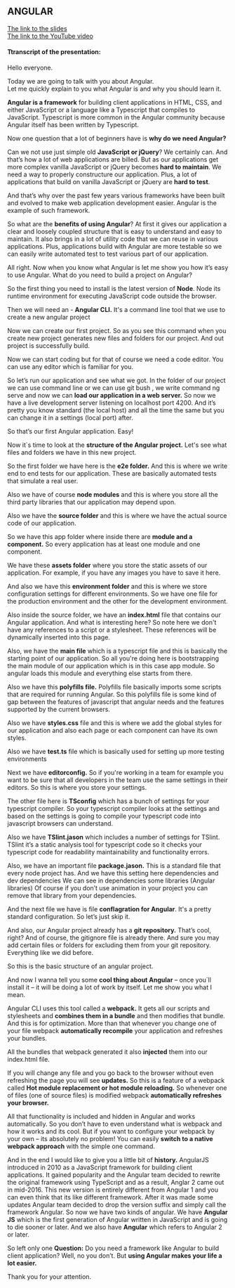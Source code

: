 ## ANGULAR  

[The link to the slides](http://cathzetjo.github.io/Angular-presentation)  
[The link to the YouTube video](https://youtu.be/PB67Y6ZVFJ8)  

#### Ttranscript of the presentation:

Hello everyone.  

Today we are going to talk with you about Angular.  
Let me quickly explain to you what Angular is and why you should learn it.  

**Angular is a framework** for building client applications in HTML, CSS, and either JavaScript or a language like a Typescript that compiles to JavaScript.
Typescript is more common in the Angular community because Angular itself has been written by Typescript.

Now one question that a lot of beginners have is **why do we need Angular?**

Can we not use just simple old **JavaScript or jQuery**? We certainly can. And that’s how a lot of web applications are billed.
But as our applications get more complex vanilla JavaScript or jQuery becomes **hard to maintain**. 
We need a way to properly constructure our application.
Plus, a lot of applications that build on vanilla JavaScript or jQuery are **hard to test**.

And that’s why over the past few years various frameworks have been built and evolved to make web application development easier.
Angular is the example of such framework. 

So what are the **benefits of using Angular**?
At first it gives our application a clear and loosely coupled structure that is easy to understand and easy to maintain.
It also brings in a lot of utility code that we can reuse in various applications. 
Plus, applications build with Angular are more testable so we can easily write automated test to test various part of our application.

All right. Now when you know what Angular is let me show you how it’s easy to use Angular.
What do you need to build a project on Angular?

So the first thing you need to install is the latest version of **Node**.
Node its runtime environment for executing JavaScript code outside the browser.

Then we will need an - **Angular CLI.**
It's a command line tool that we use to create a new angular project

Now we can create our first project.
So as you see this command when you create new project generates new files and folders for our project. 
And out project is successfully build.

Now we can start coding but for that of course we need a code editor.
You can use any editor which is familiar for you.

So let’s run our application and see what we got.
In the folder of our project we can use command line or we can use git bush , we write command ng serve and now we can **load our application in a web server.**
So now we have a live development server listening on localhost port 4200.
And it’s pretty you know standard (the local host) and all the time the same  but you can change it in a settings (local port) after.

So that’s our first Angular application. Easy!

Now it`s time to look at the **structure of the Angular project.**
Let's see what files and folders we have in this new project.

So the first folder we have here is the **e2e folder.** And this is where we write end to end tests for our application.
These are basically automated tests that simulate a real user.

Also we have of course **node modules** and this is where you store all the third party libraries that our application may depend upon. 

Also we have the **source folder** and this is where we have the actual source code of our application.

So we have this app folder where inside there are **module and a component.**
So every application has at least one module and one component.

We have these **assets folder** where you store the static assets of our application. 
For example, if you have any images you have to save it here.

And also we have this **environment folder** and this is where we store configuration settings for different environments. So we have one file for the production environment and the other for the development environment.

Also inside the source folder, we have an **index.html** file that contains our Angular application.
And what is interesting here?
So note here we don't have any references to a script or a stylesheet.
These references will be dynamically inserted into this page.

Also, we have the **main file** which is a typescript file and this is basically the starting point of our application.
So all you're doing here is bootstrapping the main module of our application which is in this case app module.
So angular loads this module and everything else starts from there.

Also we have this **polyfills file.** Polyfills file basically imports some scripts that are required for running Angular.
So this polyfills file is some kind of gap between the features of javascript that angular needs and the features supported by the current browsers.

Also we have **styles.css** file and this is where we add the global styles for our application and also each page or each component can have its own styles.

Also we have **test.ts** file which is basically used for setting up more testing environments    

Next we have **editorconfig.** So if you're working in a team for example you want to be sure that all developers in the team use the same settings in their editors. So this is where you store your settings.

The other file here is **TSconfig** which has a bunch of settings for your typescript compiler. So your typescript compiler looks at the settings and based on the settings is going to compile your typescript code into javascript browsers can understand.

Also we have **TSlint.jason** which includes a number of settings for TSlint.
TSlint it’s a static analysis tool for typescript code so it checks your typescript code for readability maintainability and functionality errors.

Also, we have an important file **package.jason.**
This is a standard file that every node project has.
And we have this setting here dependencies and dev dependencies 
We can see in dependencies some libraries (Angular libraries)
Of course if you don’t use animation in your project you can remove that library from your dependencies.

And the next file we have is file **conflagration for Angular**. It's a pretty standard configuration. So let’s just skip it.

And also, our Angular project already has a **git repository.** That’s cool, right?
And of course, the gitignore file is already there. And sure you may add certain files or folders for excluding them from your git repository. Everything like we did before.

So this is the basic structure of an angular project.

And now I wanna tell you some  **cool thing about Angular** – once you`ll install  it – it will be doing a lot of work by itself.
Let me show you what I mean.

Angular CLI uses this tool called a **webpack.**
It gets all our scripts and stylesheets and **combines them in a bundle** and then modifies that bundle. And this is for optimization.
More than that whenever you change one of your file webpack **automatically recompile** your application and refreshes your bundles.

All the bundles that webpack generated it also **injected** them into our index.html file.

If you will change any file and you go back to the browser without even refreshing the page you  will see **updates.**
So this is a feature of a webpack called **Hot module replacement or hot module reloading.** 
So whenever one of files (one of source files) is modified webpack **automatically refreshes your browser.**

All that functionality is included and hidden in Angular and works automatically. So you don’t have to even understand what is webpack and how it works and its cool. But if you want to configure your webpack by your own – its absolutely no problem!
You can easily **switch to a native webpack approach** with the simple one command.

And in the end I would like to give you a little bit of **history.**
AngularJS introduced in 2010 as a JavaScript framework for building client applications.
It gained popularity and the Angular team decided to rewrite the original framework using TypeScript and as a result, Anglar 2 came out in mid-2016.
This new version is entirely different from Angular 1 and you can even think that its like different framework.
After it was made some updates Angular team decided to drop the version suffix and simply call the framework Angular.
So now we have two kinds of angular.
We have **Angular JS** which is the first generation of Angular written in JavaScript and is going to die sooner or later.
And we also have **Angular** which refers to Angular 2 or later.

So left only one **Question:** Do you need a framework like Angular to build client application?
Well, no you don’t.
But **using Angular makes your life a lot easier.**

Thank you for your attention.
